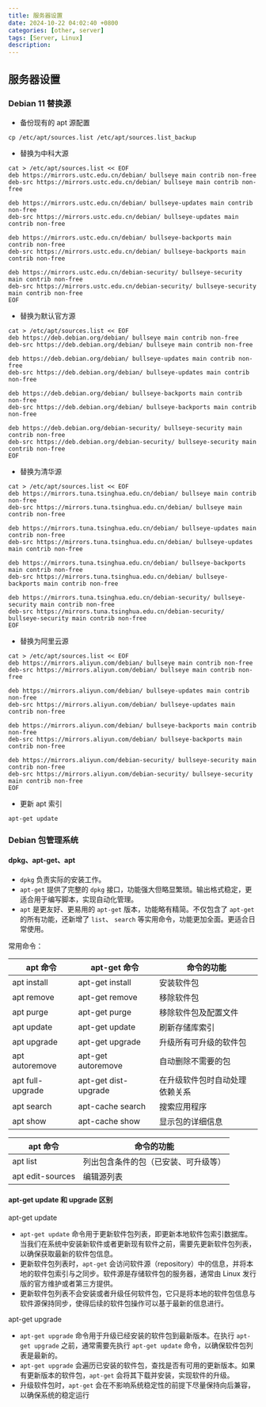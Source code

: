 ```yaml
---
title: 服务器设置
date: 2024-10-22 04:02:40 +0800
categories: [other, server]
tags: [Server, Linux]
description: 
---
```

## 服务器设置

### Debian 11 替换源

- 备份现有的 apt 源配置

``` shell
cp /etc/apt/sources.list /etc/apt/sources.list_backup
```

- 替换为中科大源

```shell
cat > /etc/apt/sources.list << EOF
deb https://mirrors.ustc.edu.cn/debian/ bullseye main contrib non-free
deb-src https://mirrors.ustc.edu.cn/debian/ bullseye main contrib non-free

deb https://mirrors.ustc.edu.cn/debian/ bullseye-updates main contrib non-free
deb-src https://mirrors.ustc.edu.cn/debian/ bullseye-updates main contrib non-free

deb https://mirrors.ustc.edu.cn/debian/ bullseye-backports main contrib non-free
deb-src https://mirrors.ustc.edu.cn/debian/ bullseye-backports main contrib non-free

deb https://mirrors.ustc.edu.cn/debian-security/ bullseye-security main contrib non-free
deb-src https://mirrors.ustc.edu.cn/debian-security/ bullseye-security main contrib non-free
EOF
```

- 替换为默认官方源

```shell
cat > /etc/apt/sources.list << EOF
deb https://deb.debian.org/debian/ bullseye main contrib non-free
deb-src https://deb.debian.org/debian/ bullseye main contrib non-free

deb https://deb.debian.org/debian/ bullseye-updates main contrib non-free
deb-src https://deb.debian.org/debian/ bullseye-updates main contrib non-free

deb https://deb.debian.org/debian/ bullseye-backports main contrib non-free
deb-src https://deb.debian.org/debian/ bullseye-backports main contrib non-free

deb https://deb.debian.org/debian-security/ bullseye-security main contrib non-free
deb-src https://deb.debian.org/debian-security/ bullseye-security main contrib non-free
EOF
```

- 替换为清华源

```shell
cat > /etc/apt/sources.list << EOF
deb https://mirrors.tuna.tsinghua.edu.cn/debian/ bullseye main contrib non-free
deb-src https://mirrors.tuna.tsinghua.edu.cn/debian/ bullseye main contrib non-free

deb https://mirrors.tuna.tsinghua.edu.cn/debian/ bullseye-updates main contrib non-free
deb-src https://mirrors.tuna.tsinghua.edu.cn/debian/ bullseye-updates main contrib non-free

deb https://mirrors.tuna.tsinghua.edu.cn/debian/ bullseye-backports main contrib non-free
deb-src https://mirrors.tuna.tsinghua.edu.cn/debian/ bullseye-backports main contrib non-free

deb https://mirrors.tuna.tsinghua.edu.cn/debian-security/ bullseye-security main contrib non-free
deb-src https://mirrors.tuna.tsinghua.edu.cn/debian-security/ bullseye-security main contrib non-free
EOF
```

- 替换为阿里云源

```shell
cat > /etc/apt/sources.list << EOF
deb https://mirrors.aliyun.com/debian/ bullseye main contrib non-free
deb-src https://mirrors.aliyun.com/debian/ bullseye main contrib non-free

deb https://mirrors.aliyun.com/debian/ bullseye-updates main contrib non-free
deb-src https://mirrors.aliyun.com/debian/ bullseye-updates main contrib non-free

deb https://mirrors.aliyun.com/debian/ bullseye-backports main contrib non-free
deb-src https://mirrors.aliyun.com/debian/ bullseye-backports main contrib non-free

deb https://mirrors.aliyun.com/debian-security/ bullseye-security main contrib non-free
deb-src https://mirrors.aliyun.com/debian-security/ bullseye-security main contrib non-free
EOF
```

- 更新 apt 索引

```shell
apt-get update
```

### Debian 包管理系统

#### dpkg、apt-get、apt

- `dpkg` 负责实际的安装工作。
- `apt-get` 提供了完整的 `dpkg` 接口，功能强大但略显繁琐。输出格式稳定，更适合用于编写脚本，实现自动化管理。
- `apt` 是更友好、更易用的 `apt-get` 版本，功能略有精简。不仅包含了 `apt-get` 的所有功能，还新增了 `list`、 `search` 等实用命令，功能更加全面。更适合日常使用。

常用命令：

| apt 命令         | apt-get 命令         | 命令的功能                     |
| ---------------- | -------------------- | ------------------------------ |
| apt install      | apt-get install      | 安装软件包                     |
| apt remove       | apt-get remove       | 移除软件包                     |
| apt purge        | apt-get purge        | 移除软件包及配置文件           |
| apt update       | apt-get update       | 刷新存储库索引                 |
| apt upgrade      | apt-get upgrade      | 升级所有可升级的软件包         |
| apt autoremove   | apt-get autoremove   | 自动删除不需要的包             |
| apt full-upgrade | apt-get dist-upgrade | 在升级软件包时自动处理依赖关系 |
| apt search       | apt-cache search     | 搜索应用程序                   |
| apt show         | apt-cache show       | 显示包的详细信息               |

| apt 命令         | 命令的功能                           |
| ---------------- | ------------------------------------ |
| apt list         | 列出包含条件的包（已安装、可升级等） |
| apt edit-sources | 编辑源列表                           |

#### apt-get update 和 upgrade 区别

apt-get update

- `apt-get update` 命令用于更新软件包列表，即更新本地软件包索引数据库。当我们在系统中安装新软件或者更新现有软件之前，需要先更新软件包列表，以确保获取最新的软件包信息。
- 更新软件包列表时，`apt-get` 会访问软件源（repository）中的信息，并将本地的软件包索引与之同步。软件源是存储软件包的服务器，通常由 Linux 发行版的官方维护或者第三方提供。
- 更新软件包列表不会安装或者升级任何软件包，它只是将本地的软件包信息与软件源保持同步，使得后续的软件包操作可以基于最新的信息进行。

apt-get upgrade

- `apt-get upgrade` 命令用于升级已经安装的软件包到最新版本。在执行 `apt-get upgrade` 之前，通常需要先执行 `apt-get update` 命令，以确保软件包列表是最新的。
- `apt-get upgrade` 会遍历已安装的软件包，查找是否有可用的更新版本。如果有更新版本的软件包，`apt-get` 会将其下载并安装，实现软件的升级。
- 升级软件包时，`apt-get` 会在不影响系统稳定性的前提下尽量保持向后兼容，以确保系统的稳定运行



